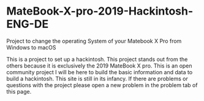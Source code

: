 # MateBook-X-pro-2019-Hackintosh-ENG-DE

Project to change the operating System of your Matebook X Pro from Windows to macOS

This is a project to set up a hackintosh. This project stands out from the others because it is exclusively the 2019 MateBook X pro. This is an open community project I will be here to build the basic information and data to build a hackintosh. This site is still in its infancy. If there are problems or questions with the project please open a new problem in the problem tab of this page.
